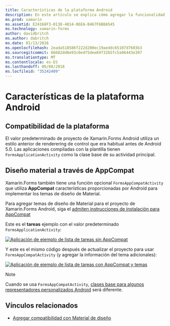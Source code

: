 ```yaml
---
title: Características de la plataforma Android
description: En este artículo se explica cómo agregar la funcionalidad específica de Android para aplicaciones de Xamarin.Forms y se centra en Material de diseño.
ms.prod: xamarin
ms.assetid: E24168F3-0138-4814-86EA-B467F6B8A545
ms.technology: xamarin-forms
author: davidbritch
ms.author: dabritch
ms.date: 01/13/2016
ms.openlocfilehash: 2eada518586f222d200ec19aeddc65107d7603b3
ms.sourcegitcommit: 66682dd8e93c0e4f5dee69f32b5fc5a96443e307
ms.translationtype: MT
ms.contentlocale: es-ES
ms.lasthandoff: 06/08/2018
ms.locfileid: "35242409"
---
```

# <a name="android-platform-features"></a>Características de la plataforma Android

## <a name="platform-support"></a>Compatibilidad de la plataforma

El valor predeterminado de proyecto de Xamarin.Forms Android utiliza un estilo anterior de renderering de control que era habitual antes de Android 5.0. Las aplicaciones compiladas con la plantilla tienen `FormsApplicationActivity` como la clase base de su actividad principal.

## <a name="material-design-via-appcompat"></a>Diseño material a través de AppCompat

Xamarin.Forms también tiene una función opcional `FormsAppCompatActivity` que utiliza **AppCompat** características proporcionadas por Android para implementar los temas de diseño de Material.

Para agregar temas de diseño de Material para el proyecto de Xamarin.Forms Android, siga el [admiten instrucciones de instalación para AppCompat](appcompat.md)

Este es el **tareas** ejemplo con el valor predeterminado `FormsApplicationActivity`:

[![](images/before-appcompat-sml.png "Aplicación de ejemplo de lista de tareas sin AppCompat")](images/before-appcompat.png#lightbox "aplicación de ejemplo de lista de tareas sin AppCompat")

Y este es el mismo código después de actualizar el proyecto para usar `FormsAppCompatActivity` (y agregar la información del tema adicionales):

[![](images/post-appcompat-sml.png "Aplicación de ejemplo de lista de tareas con AppCompat y temas")](images/post-appcompat.png#lightbox "aplicación de ejemplo de lista de tareas con AppCompat y temas")

> [!NOTE]
> Cuando se usa `FormsAppCompatActivity`, [clases base para algunos representadores personalizados Android](~/xamarin-forms/app-fundamentals/custom-renderer/renderers.md) será diferente.


## <a name="related-links"></a>Vínculos relacionados

- [Agregar compatibilidad con Material de diseño](appcompat.md)
